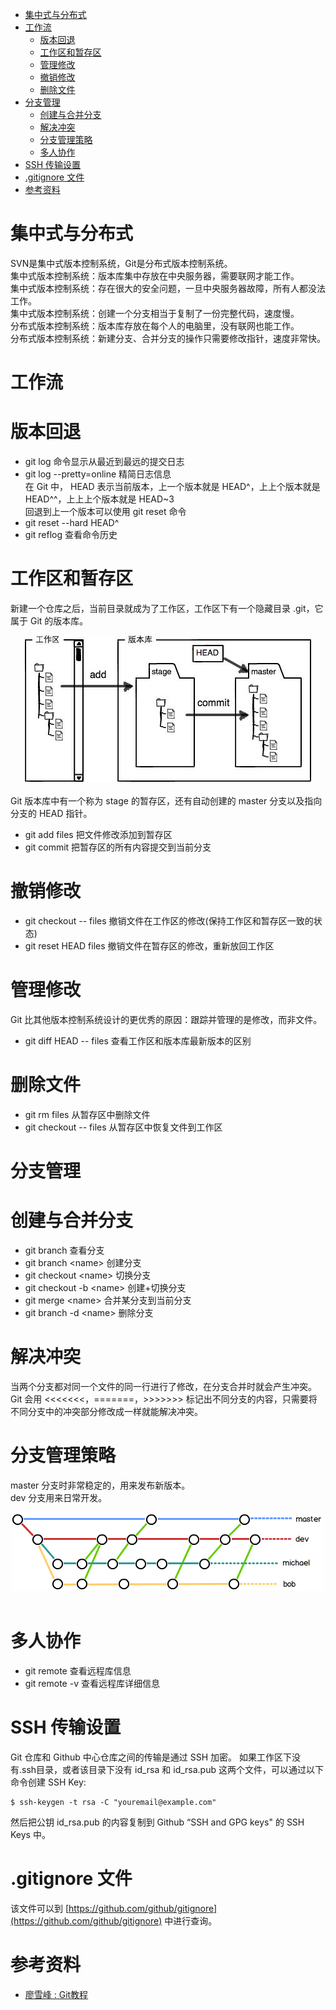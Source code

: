 * [集中式与分布式](#集中式与分布式)
* [工作流](#工作流)
    * [版本回退](#版本回退)
    * [工作区和暂存区](#工作区和暂存区)
    * [管理修改](#管理修改)
    * [撤销修改](#撤销修改)
    * [删除文件](#删除文件)
* [分支管理](#分支管理)
    * [创建与合并分支](#创建与合并分支)
    * [解决冲突](#解决冲突)
    * [分支管理策略](#分支管理策略)
    * [多人协作](#多人协作)
* [SSH 传输设置](#SSH-传输设置)
* [.gitignore 文件](#gitignore-文件)
* [参考资料](#参考资料)

# 集中式与分布式
SVN是集中式版本控制系统，Git是分布式版本控制系统。  
集中式版本控制系统：版本库集中存放在中央服务器，需要联网才能工作。  
集中式版本控制系统：存在很大的安全问题，一旦中央服务器故障，所有人都没法工作。  
集中式版本控制系统：创建一个分支相当于复制了一份完整代码，速度慢。  
分布式版本控制系统：版本库存放在每个人的电脑里，没有联网也能工作。  
分布式版本控制系统：新建分支、合并分支的操作只需要修改指针，速度非常快。  

# 工作流
# 版本回退
- git log 命令显示从最近到最远的提交日志
- git log --pretty=online 精简日志信息  
在 Git 中， HEAD 表示当前版本，上一个版本就是 HEAD^，上上个版本就是 HEAD^^，上上上个版本就是 HEAD~3  
回退到上一个版本可以使用 git reset 命令
- git reset --hard HEAD^
- git reflog  查看命令历史

# 工作区和暂存区
新建一个仓库之后，当前目录就成为了工作区，工作区下有一个隐藏目录 .git，它属于 Git 的版本库。
<div align="center"> <img src="pics/版本库.jpg"/> </div><br>
Git 版本库中有一个称为 stage 的暂存区，还有自动创建的 master 分支以及指向分支的 HEAD 指针。

- git add files 把文件修改添加到暂存区
- git commit   把暂存区的所有内容提交到当前分支

# 撤销修改
- git checkout -- files 撤销文件在工作区的修改(保持工作区和暂存区一致的状态)
- git reset HEAD files  撤销文件在暂存区的修改，重新放回工作区

# 管理修改
Git 比其他版本控制系统设计的更优秀的原因：跟踪并管理的是修改，而非文件。
- git diff HEAD -- files 查看工作区和版本库最新版本的区别
# 删除文件
- git rm files 从暂存区中删除文件
- git checkout -- files 从暂存区中恢复文件到工作区

# 分支管理
# 创建与合并分支
- git branch 查看分支
- git branch \<name> 创建分支
- git checkout \<name> 切换分支
- git checkout -b \<name> 创建+切换分支
- git merge \<name> 合并某分支到当前分支
- git branch -d \<name> 删除分支

# 解决冲突
当两个分支都对同一个文件的同一行进行了修改，在分支合并时就会产生冲突。
Git 会用 <<<<<<<，=======，>>>>>>> 标记出不同分支的内容，只需要将不同分支中的冲突部分修改成一样就能解决冲突。  

# 分支管理策略
master 分支时非常稳定的，用来发布新版本。  
dev 分支用来日常开发。
<div align="center"> <img src="pics/分支管理策略.png"/> </div><br>

# 多人协作
- git remote 查看远程库信息
- git remote -v 查看远程库详细信息

# SSH 传输设置
Git 仓库和 Github 中心仓库之间的传输是通过 SSH 加密。
如果工作区下没有.ssh目录，或者该目录下没有 id_rsa 和 id_rsa.pub 这两个文件，可以通过以下命令创建 SSH Key:
```
$ ssh-keygen -t rsa -C "youremail@example.com"
```
然后把公钥 id_rsa.pub 的内容复制到 Github “SSH and GPG keys" 的 SSH Keys 中。

# .gitignore 文件
该文件可以到 [https://github.com/github/gitignore](https://github.com/github/gitignore) 中进行查询。

# 参考资料
- [廖雪峰 : Git教程](https://www.liaoxuefeng.com/wiki/0013739516305929606dd18361248578c67b8067c8c017b000)